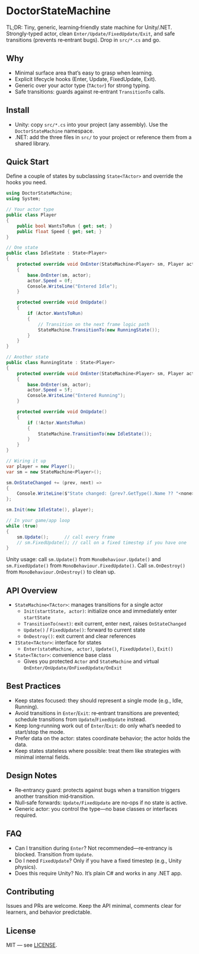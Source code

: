 # DoctorStateMachine

TL;DR: Tiny, generic, learning‑friendly state machine for Unity/.NET. Strongly‑typed actor, clean `Enter/Update/FixedUpdate/Exit`, and safe transitions (prevents re‑entrant bugs). Drop in `src/*.cs` and go.

## Why
- Minimal surface area that’s easy to grasp when learning.
- Explicit lifecycle hooks (Enter, Update, FixedUpdate, Exit).
- Generic over your actor type (`TActor`) for strong typing.
- Safe transitions: guards against re‑entrant `TransitionTo` calls.

## Install
- Unity: copy `src/*.cs` into your project (any assembly). Use the `DoctorStateMachine` namespace.
- .NET: add the three files in `src/` to your project or reference them from a shared library.

## Quick Start

Define a couple of states by subclassing `State<TActor>` and override the hooks you need.

```csharp
using DoctorStateMachine;
using System;

// Your actor type
public class Player
{
    public bool WantsToRun { get; set; }
    public float Speed { get; set; }
}

// One state
public class IdleState : State<Player>
{
    protected override void OnEnter(StateMachine<Player> sm, Player actor)
    {
        base.OnEnter(sm, actor);
        actor.Speed = 0f;
        Console.WriteLine("Entered Idle");
    }

    protected override void OnUpdate()
    {
        if (Actor.WantsToRun)
        {
            // Transition on the next frame logic path
            StateMachine.TransitionTo(new RunningState());
        }
    }
}

// Another state
public class RunningState : State<Player>
{
    protected override void OnEnter(StateMachine<Player> sm, Player actor)
    {
        base.OnEnter(sm, actor);
        actor.Speed = 5f;
        Console.WriteLine("Entered Running");
    }

    protected override void OnUpdate()
    {
        if (!Actor.WantsToRun)
        {
            StateMachine.TransitionTo(new IdleState());
        }
    }
}

// Wiring it up
var player = new Player();
var sm = new StateMachine<Player>();

sm.OnStateChanged += (prev, next) =>
{
    Console.WriteLine($"State changed: {prev?.GetType().Name ?? "<none>"} -> {next.GetType().Name}");
};

sm.Init(new IdleState(), player);

// In your game/app loop
while (true)
{
    sm.Update();      // call every frame
    // sm.FixedUpdate(); // call on a fixed timestep if you have one
}
```

Unity usage: call `sm.Update()` from `MonoBehaviour.Update()` and `sm.FixedUpdate()` from `MonoBehaviour.FixedUpdate()`. Call `sm.OnDestroy()` from `MonoBehaviour.OnDestroy()` to clean up.

## API Overview
- `StateMachine<TActor>`: manages transitions for a single actor
  - `Init(startState, actor)`: initialize once and immediately enter `startState`
  - `TransitionTo(next)`: exit current, enter next, raises `OnStateChanged`
  - `Update()` / `FixedUpdate()`: forward to current state
  - `OnDestroy()`: exit current and clear references
- `IState<TActor>`: interface for states
  - `Enter(stateMachine, actor)`, `Update()`, `FixedUpdate()`, `Exit()`
- `State<TActor>`: convenience base class
  - Gives you protected `Actor` and `StateMachine` and virtual `OnEnter/OnUpdate/OnFixedUpdate/OnExit`

## Best Practices
- Keep states focused: they should represent a single mode (e.g., Idle, Running).
- Avoid transitions in `Enter`/`Exit`: re‑entrant transitions are prevented; schedule transitions from `Update`/`FixedUpdate` instead.
- Keep long‑running work out of `Enter`/`Exit`: do only what’s needed to start/stop the mode.
- Prefer data on the actor: states coordinate behavior; the actor holds the data.
- Keep states stateless where possible: treat them like strategies with minimal internal fields.

## Design Notes
- Re‑entrancy guard: protects against bugs when a transition triggers another transition mid‑transition.
- Null‑safe forwards: `Update/FixedUpdate` are no‑ops if no state is active.
- Generic actor: you control the type—no base classes or interfaces required.

## FAQ
- Can I transition during `Enter`? Not recommended—re‑entrancy is blocked. Transition from `Update`.
- Do I need `FixedUpdate`? Only if you have a fixed timestep (e.g., Unity physics).
- Does this require Unity? No. It’s plain C# and works in any .NET app.

## Contributing
Issues and PRs are welcome. Keep the API minimal, comments clear for learners, and behavior predictable.

## License
MIT — see [LICENSE](./LICENSE).
